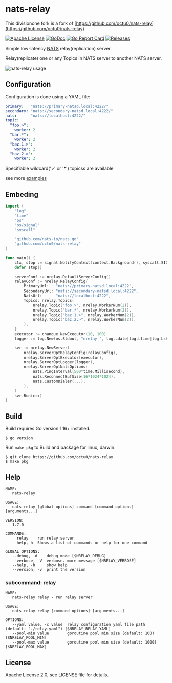 # nats-relay

This divisionone fork is a fork of [https://github.com/octu0/nats-relay](https://github.com/octu0/nats-relay)

[![Apache License](https://img.shields.io/github/license/octu0/nats-relay)](https://github.com/octu0/nats-relay/blob/master/LICENSE)
[![GoDoc](https://godoc.org/github.com/octu0/nats-relay?status.svg)](https://godoc.org/github.com/octu0/nats-relay)
[![Go Report Card](https://goreportcard.com/badge/github.com/octu0/nats-relay)](https://goreportcard.com/report/github.com/octu0/nats-relay)
[![Releases](https://img.shields.io/github/v/release/octu0/nats-relay)](https://github.com/octu0/nats-relay/releases)

Simple low-latency [NATS](https://nats.io/) relay(replication) server.

Relay(replicate) one or any Topics in NATS server to another NATS server.

![nats-relay usage](https://user-images.githubusercontent.com/42143893/50095373-c3fc9a00-0258-11e9-9174-74775dfe9d5d.png)

## Configuration

Configuration is done using a YAML file:

```yaml
primary:   "nats://primary-natsd.local:4222/"
secondary: "nats://secondary-natsd.local:4222/"
nats:      "nats://localhost:4222/"
topic:
  "foo.>":
    worker: 2
  "bar.*":
    worker: 2
  "baz.1.>":
    worker: 2
  "baz.2.>":
    worker: 2
```

Specifiable wildcard('>' or '*') topicss are available

see more [examples](https://github.com/octu0/nats-relay/tree/master/example)

## Embeding

```go
import (
	"log"
	"time"
	"os"
	"os/signal"
	"syscall"

	"github.com/nats-io/nats.go"
	"github.com/octu0/nats-relay"
)

func main() {
	ctx, stop := signal.NotifyContext(context.Background(), syscall.SIGINT, syscall.SIGTERM)
	defer stop()

	serverConf := nrelay.DefaultServerConfig()
	relayConf := nrelay.RelayConfig{
		PrimaryUrl:   "nats://primary-natsd.local:4222",
		SecondaryUrl: "nats://secondary-natsd.local:4222",
		NatsUrl:      "nats://localhost:4222",
		Topics: nrelay.Topics(
			nrelay.Topic("foo.>", nrelay.WorkerNum(2)),
			nrelay.Topic("bar.*", nrelay.WorkerNum(2)),
			nrelay.Topic("baz.1.>", nrelay.WorkerNum(2)),
			nrelay.Topic("baz.2.>", nrelay.WorkerNum(2)),
		),
	}
	executor := chanque.NewExecutor(10, 100)
	logger := log.New(os.Stdout, "nrelay ", log.Ldate|log.Ltime|log.Lshortfile)

	svr := nrelay.NewServer(
		nrelay.ServerOptRelayConfig(relayConfig),
		nrelay.ServerOptExecutor(executor),
		nrelay.ServerOptLogger(logger),
		nrelay.ServerOptNatsOptions(
			nats.PingInterval(500*time.Millisecond),
			nats.ReconnectBufSize(16*1024*1024),
			nats.CustomDialer(...),
		),
	)
	svr.Run(ctx)
}
```

## Build

Build requires Go version 1.16+ installed.

```
$ go version
```

Run `make pkg` to Build and package for linux, darwin.

```
$ git clone https://github.com/octu0/nats-relay
$ make pkg
```

## Help

```
NAME:
   nats-relay

USAGE:
   nats-relay [global options] command [command options] [arguments...]

VERSION:
   1.7.0

COMMANDS:
     relay    run relay server
     help, h  Shows a list of commands or help for one command

GLOBAL OPTIONS:
   --debug, -d    debug mode [$NRELAY_DEBUG]
   --verbose, -V  verbose. more message [$NRELAY_VERBOSE]
   --help, -h     show help
   --version, -v  print the version
```

### subcommand: relay

```
NAME:
   nats-relay relay - run relay server

USAGE:
   nats-relay relay [command options] [arguments...]

OPTIONS:
   --yaml value, -c value  relay configuration yaml file path (default: "./relay.yaml") [$NRELAY_RELAY_YAML]
   --pool-min value        goroutine pool min size (default: 100) [$NRELAY_POOL_MIN]
   --pool-max value        goroutine pool min size (default: 1000) [$NRELAY_POOL_MAX]
```

## License

Apache License 2.0, see LICENSE file for details.
